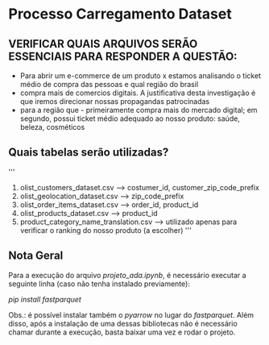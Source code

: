 # Processo Carregamento Dataset

## VERIFICAR QUAIS ARQUIVOS SERÃO ESSENCIAIS PARA RESPONDER A QUESTÃO:
- Para abrir um e-commerce de um produto x estamos analisando o ticket médio de compra das pessoas e qual região do brasil
- compra mais de comercios digitais. A justificativa desta investigação é que iremos direcionar nossas propagandas patrocinadas
- para a região que - primeiramente compra mais do mercado digital; em segundo, possui ticket médio adequado ao nosso produto: saúde, beleza, cosméticos


## Quais tabelas serão utilizadas?

'''
1. olist_customers_dataset.csv --> costumer_id, customer_zip_code_prefix
2. olist_geolocation_dataset.csv --> zip_code_prefix
3. olist_order_items_dataset.csv --> order_id, product_id
4. olist_products_dataset.csv --> product_id
5. product_category_name_translation.csv --> utilizado apenas para verificar o ranking do nosso produto (a escolher)
'''

## Nota Geral

Para a execução do arquivo _projeto_ada.ipynb_, é necessário executar a seguinte linha (caso não tenha instalado previamente):

_pip install fastparquet_

Obs.: é possível instalar também o _pyarrow_ no lugar do _fastparquet_. Além disso, após a instalação de uma dessas bibliotecas não é necessário chamar durante a execução, basta baixar uma vez e rodar o projeto.

